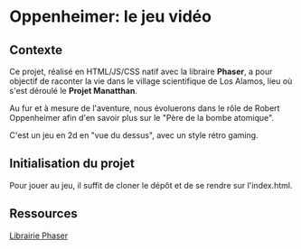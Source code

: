 # Oppenheimer: le jeu vidéo

## Contexte

Ce projet, réalisé en HTML/JS/CSS natif avec la libraire **Phaser**, a pour objectif de raconter la
vie dans le village scientifique de Los Alamos, lieu où s'est déroulé le **Projet Manatthan**.

Au fur et à mesure de l'aventure, nous évoluerons dans le rôle de Robert Oppenheimer afin d'en savoir plus 
sur le "Père de la bombe atomique".

C'est un jeu en 2d en "vue du dessus", avec un style rétro gaming.

## Initialisation du projet

Pour jouer au jeu, il suffit de cloner le dépôt et de se rendre sur l'index.html.

## Ressources

[Librairie Phaser](https://phaser.io/)